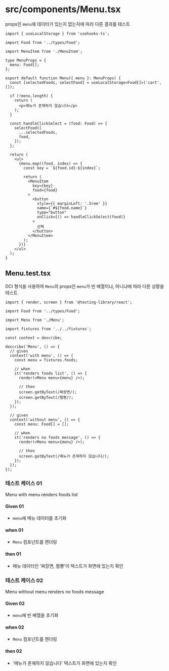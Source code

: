 # src/components/Menu.tsx

props인 `menu`에 데이터가 있는지 없는지에 따라 다른 결과를 테스트

```tsx
import { useLocalStorage } from 'usehooks-ts';

import Food from '../types/Food';

import MenuItem from './MenuItem';

type MenuProps = {
  menu: Food[];
};

export default function Menu({ menu }: MenuProps) {
  const [selectedFoods, selectFood] = useLocalStorage<Food[]>('cart', []);

  if (!menu.length) {
    return (
      <p>메뉴가 존재하지 않습니다</p>
    );
  }

  const handleClickSelect = (food: Food) => {
    selectFood([
      ...selectedFoods,
      food,
    ]);
  };

  return (
    <ul>
      {menu.map((food, index) => {
        const key = `${food.id}-${index}`;

        return (
          <MenuItem
            key={key}
            food={food}
          >
            <button
              style={{ marginLeft: '.5rem' }}
              name={`#${food.name}`}
              type="button"
              onClick={() => handleClickSelect(food)}
            >
              선택
            </button>
          </MenuItem>
        );
      })}
    </ul>
  );
}
```

## Menu.test.tsx

DCI 형식을 사용하여 `Menu`의 props인 `menu`가 빈 배열이냐, 아니냐에 따라 다른 상황을 테스트

```tsx
import { render, screen } from '@testing-library/react';

import Food from '../types/Food';

import Menu from './Menu';

import fixtures from '../../fixtures';

const context = describe;

describe('Menu', () => {
  // given
  context('with menu', () => {
    const menu = fixtures.foods;

    // when
    it('renders foods list', () => {
      render(<Menu menu={menu} />);

      // then
      screen.getByText(/짜장면/);
      screen.getByText(/짬뽕/);
    });
  });

  // given
  context('without menu', () => {
    const menu: Food[] = [];

    // when
    it('renders no foods message', () => {
      render(<Menu menu={menu} />);

      // then
      screen.getByText(/메뉴가 존재하지 않습니다/);
    });
  });
});

```

### 테스트 케이스 01

Menu with menu renders foods list

#### Given 01

- `menu`에 메뉴 데이터를 초기화

#### when 01

- `Menu` 컴포넌트를 렌더링

#### then 01

- 메뉴 데이터인 '짜장면, 짬뽕'이 텍스트가 화면에 있는지 확인

### 테스트 케이스 02

Menu without menu renders no foods message

#### Given 02

- `menu`에 빈 배열을 초기화

#### when 02

- `Menu` 컴포넌트를 렌더링

#### then 02

- '메뉴가 존재하지 않습니다' 텍스트가 화면에 있는지 확인
